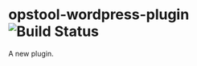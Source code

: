 opstool-wordpress-plugin ![Build Status](https://travis-ci.org/appdevdesigns/opstool-wordpress-plugin.png)
================

A new plugin.